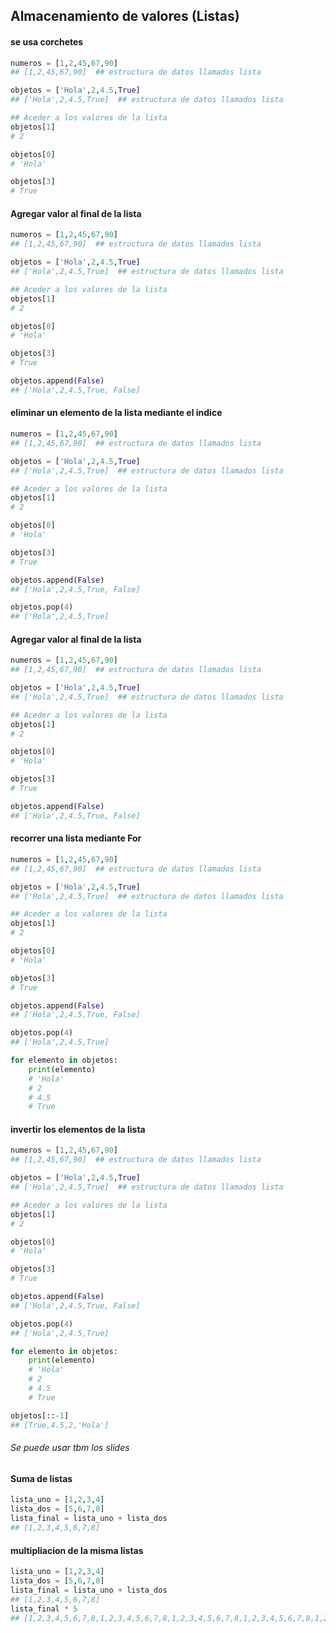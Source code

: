 ## Almacenamiento de valores (Listas)

#### se usa corchetes

```python
numeros = [1,2,45,67,90]
## [1,2,45,67,90]  ## estructura de datos llamados lista

objetos = ['Hola',2,4.5,True]
## ['Hola',2,4.5,True]  ## estructura de datos llamados lista

## Aceder a los valores de la lista
objetos[1]
# 2

objetos[0]
# 'Hola'

objetos[3]
# True
```

#### Agregar valor al final de la lista
```python
numeros = [1,2,45,67,90]
## [1,2,45,67,90]  ## estructura de datos llamados lista

objetos = ['Hola',2,4.5,True]
## ['Hola',2,4.5,True]  ## estructura de datos llamados lista

## Aceder a los valores de la lista
objetos[1]
# 2

objetos[0]
# 'Hola'

objetos[3]
# True

objetos.append(False)
## ['Hola',2,4.5,True, False]
```

#### eliminar un elemento de la lista mediante el indice
```python
numeros = [1,2,45,67,90]
## [1,2,45,67,90]  ## estructura de datos llamados lista

objetos = ['Hola',2,4.5,True]
## ['Hola',2,4.5,True]  ## estructura de datos llamados lista

## Aceder a los valores de la lista
objetos[1]
# 2

objetos[0]
# 'Hola'

objetos[3]
# True

objetos.append(False)
## ['Hola',2,4.5,True, False]

objetos.pop(4)
## ['Hola',2,4.5,True]
```

#### Agregar valor al final de la lista
```python
numeros = [1,2,45,67,90]
## [1,2,45,67,90]  ## estructura de datos llamados lista

objetos = ['Hola',2,4.5,True]
## ['Hola',2,4.5,True]  ## estructura de datos llamados lista

## Aceder a los valores de la lista
objetos[1]
# 2

objetos[0]
# 'Hola'

objetos[3]
# True

objetos.append(False)
## ['Hola',2,4.5,True, False]
```

#### recorrer una lista mediante For
```python
numeros = [1,2,45,67,90]
## [1,2,45,67,90]  ## estructura de datos llamados lista

objetos = ['Hola',2,4.5,True]
## ['Hola',2,4.5,True]  ## estructura de datos llamados lista

## Aceder a los valores de la lista
objetos[1]
# 2

objetos[0]
# 'Hola'

objetos[3]
# True

objetos.append(False)
## ['Hola',2,4.5,True, False]

objetos.pop(4)
## ['Hola',2,4.5,True]

for elemento in objetos:
    print(elemento)
    # 'Hola'
    # 2
    # 4.5
    # True
```

#### invertir los elementos de la lista
```python
numeros = [1,2,45,67,90]
## [1,2,45,67,90]  ## estructura de datos llamados lista

objetos = ['Hola',2,4.5,True]
## ['Hola',2,4.5,True]  ## estructura de datos llamados lista

## Aceder a los valores de la lista
objetos[1]
# 2

objetos[0]
# 'Hola'

objetos[3]
# True

objetos.append(False)
## ['Hola',2,4.5,True, False]

objetos.pop(4)
## ['Hola',2,4.5,True]

for elemento in objetos:
    print(elemento)
    # 'Hola'
    # 2
    # 4.5
    # True

objetos[::-1]
## [True,4.5,2,'Hola']
```

###### Se puede usar tbm los slides

#### Suma de listas
```python
lista_uno = [1,2,3,4]
lista_dos = [5,6,7,8]
lista_final = lista_uno + lista_dos
## [1,2,3,4,5,6,7,8]
```

#### multipliacion de la misma listas
```python
lista_uno = [1,2,3,4]
lista_dos = [5,6,7,8]
lista_final = lista_uno + lista_dos
## [1,2,3,4,5,6,7,8]
lista_final * 5
## [1,2,3,4,5,6,7,8,1,2,3,4,5,6,7,8,1,2,3,4,5,6,7,8,1,2,3,4,5,6,7,8,1,2,3,4,5,6,7,8]
```